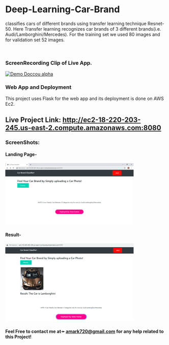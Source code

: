 # Deep-Learning-Car-Brand
classifies cars of different brands using transfer learning technique Resnet-50. Here Transfer learning recognizes car brands of 3 different brands(i.e. Audi/Lamborghini/Mercedes). For the training set we used 80 images and for validation set 52 images. 

<br>

### ScreenRecording Clip of Live App.
[![Demo Doccou alpha](https://github.com/amark720/Amar-kumar/blob/master/ScreenShots/Car%20Brand%20Classifier%20GIF.gif)](http://ec2-18-220-203-245.us-east-2.compute.amazonaws.com:8080)

### Web App and Deployment

This project uses Flask for the web app and its deployment is done on AWS Ec2.

## Live Project Link: http://ec2-18-220-203-245.us-east-2.compute.amazonaws.com:8080



### ScreenShots:

#### Landing Page-

<a href="http://ec2-18-220-203-245.us-east-2.compute.amazonaws.com:8080" target="_blank"><img src="https://github.com/amark720/Amar-kumar/blob/master/ScreenShots/Car%20Brand%20Classifier%20Screenshot1.PNG" width=80% height=40% > </a>

#### Result-

<a href="http://ec2-18-220-203-245.us-east-2.compute.amazonaws.com:8080" target="_blank"><img src="https://github.com/amark720/Amar-kumar/blob/master/ScreenShots/Car%20Brand%20Classifier%20Screenshot2.PNG" width=80% height=40% > </a>




#### Feel Free to contact me at➛ amark720@gmail.com for any help related to this Project!
<!--- For Deployment to AWS follow this tutorial - https://www.youtube.com/watch?v=oOqqwYI60FI&ab_channel=KrishNaik

For keeping server running on EC2 instance after ssh is terminated - https://stackoverflow.com/questions/21193988/keep-server-running-on-ec2-instance-after-ssh-is-terminated

--->
